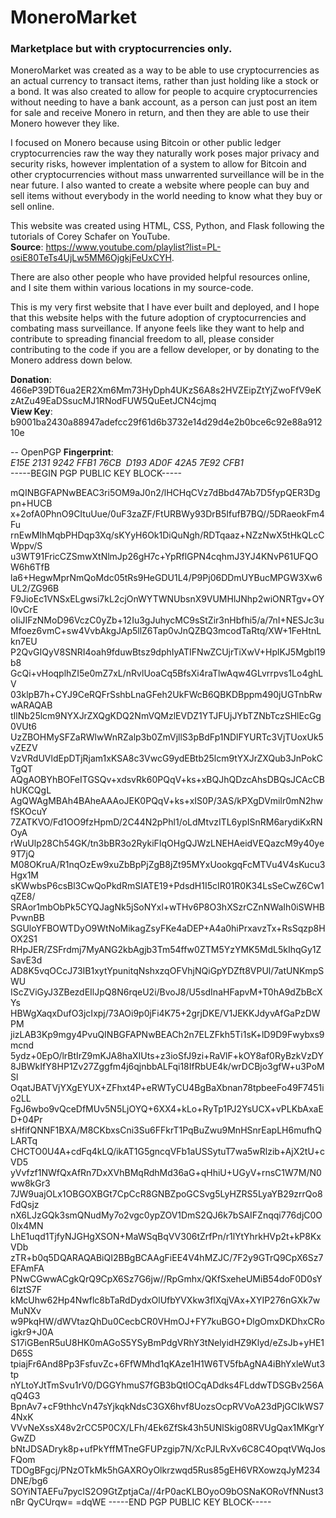 # MoneroMarket
<h3>Marketplace but with cryptocurrencies only.</h3>

MoneroMarket was created as a way to be able to use cryptocurrencies as an actual currency to transact items, rather than just holding like a stock or a bond.
It was also created to allow for people to acquire cryptocurrencies without needing to have a bank account, as a person can just post an item for sale and receive
Monero in return, and then they are able to use their Monero however they like.

I focused on Monero because using Bitcoin or other public ledger cryptocurrencies raw the way they naturally work poses major privacy and security risks, however
implentation of a system to allow for Bitcoin and other cryptocurrencies without mass unwarrented surveillance will be in the near future. I also wanted to create 
a website where people can buy and sell items without everybody in the world needing to know what they buy or sell online.

This website was created using HTML, CSS, Python, and Flask following the tutorials of Corey Schafer on YouTube. <br />
<strong>Source</strong>: https://www.youtube.com/playlist?list=PL-osiE80TeTs4UjLw5MM6OjgkjFeUxCYH.

There are also other people who have provided helpful resources online, and I site them within various locations in my source-code.

This is my very first website that I have ever built and deployed, and I hope that this website helps with the future adoption of cryptocurrencies and 
combating mass surveillance. If anyone feels like they want to help and contribute to spreading financial freedom to all, please consider contributing to the code
if you are a fellow developer, or by donating to the Monero address down below.

<strong>Donation</strong>: 466eP39DT6ua2ER2Xm6Mm73HyDph4UKzS6A8s2HVZEipZtYjZwoFfV9eKzAtZu49EaDSsucMJ1RNodFUW5QuEetJCN4cjmq <br />
<strong>View Key</strong>: b9001ba2430a88947adefcc29f61d6b3732e14d29d4e2b0bce6c92e88a91210e


-- OpenPGP
<strong>Fingerprint</strong>: <em>E15E 2131 9242 FFB1 76CB  D193 AD0F 42A5 7E92 CFB1</em>
<br />
-----BEGIN PGP PUBLIC KEY BLOCK-----

mQINBGFAPNwBEAC3ri5OM9aJ0n2/lHCHqCVz7dBbd47Ab7D5fypQER3Dgpn+HUCB
x+2ofA0PhnO9CItuUue/0uF3zaZF/FtURBWy93DrB5IfufB7BQ//5DRaeokFm4Fu
rnEwMIhMqbPHDqp3Xq/sKYyH6Ok1DiQuNgh/RDTqaaz+NZzNwX5tHkQLcCWppv/S
u3WT91FricCZSmwXtNlmJp26gH7c+YpRflGPN4cqhmJ3YJ4KNvP61UFQOW6h6TfB
la6+HegwMprNmQoMdc05tRs9HeGDU1L4/P9Pj06DDmUYBucMPGW3Xw6UL2/ZG96B
F9JioEc1VNSxELgwsi7kL2cjOnWYTWNUbsnX9VUMHlJNhp2wiONRTgv+OYl0vCrE
oIiJIFzNMoD96VczC0yZb+12Iu3gJuhycMC9sStZir3nHbfhi5/a/7nI+NESJc3u
Mfoez6vmC+sw4VvbAkgJAp5llZ6Tap0vJnQZBQ3mcodTaRtq/XW+1FeHtnLkn7EU
P2QvGIQyV8SNRI4oah9fduwBtsz9dphIyATIFNwZCUjrTiXwV+HplKJ5Mgbl19b8
GcQi+vHoqplhZI5e0mZ7xL/nRvlUoaCq5BfsXi4raTlwAqw4GLvrrpvs1Lo4ghLV
03klpB7h+CYJ9CeRQFrSshbLnaGFeh2UkFWcB6QBKDBppm490jUGTnbRwwARAQAB
tIlNb25lcm9NYXJrZXQgKDQ2NmVQMzlEVDZ1YTJFUjJYbTZNbTczSHlEcGg0VUt6
UzZBOHMySFZaRWlwWnRZalp3b0ZmVjllS3pBdFp1NDlFYURTc3VjTUoxUk5vZEZV
VzVRdUVldEpDTjRjam1xKSA8c3VwcG9ydEBtb25lcm9tYXJrZXQub3JnPokCTgQT
AQgAOBYhBOFeITGSQv+xdsvRk60PQqV+ks+xBQJhQDzcAhsDBQsJCAcCBhUKCQgL
AgQWAgMBAh4BAheAAAoJEK0PQqV+ks+xIS0P/3AS/kPXgDVmilr0mN2hwfSKOcuY
7ZATKVO/Fd1OO9fzHpmD/2C44N2pPhl1/oLdMtvzITL6ypISnRM6arydiKxRNOyA
rWuUlp28Ch54GK/tn3bBR3o2RykiFIqOHgQJWzLNEHAeidVEQazcM9y40ye9T7jQ
M08OKruA/R1nqOzEw9xuZbBpPjZgB8jZt95MYxUookgqFcMTVu4V4sKucu3Hgx1M
sKWwbsP6csBl3CwQoPkdRmSIATE19+PdsdH1I5cIR01R0K34LsSeCwZ6Cw1qZE8/
SRAor1mbObPk5CYQJagNk5jSoNYxl+wTHv6P8O3hXSzrCZnNWaIh0iSWHBPvwnBB
SGUloYFBOWTDyO9WtNoMikagZsyFKe4aDEP+A4a0hiPrxavzTx+RsSqzp8HOX2S1
RHpJER/ZSFrdmj7MyANG2kbAgjb3Tm54ffw0ZTM5YzYMK5MdL5kIhqGy1ZSavE3d
AD8K5vqOCcJ73IB1xytYpunitqNshxzqOFVhjNQiGpYDZft8VPUl/7atUNKmpSWU
IScZViGyJ3ZBezdEIlJpQ8N6rqeU2i/BvoJ8/U5sdInaHFapvM+T0hA9dZbBcXYs
HBWgXaqxDufO3jcIxpj/73AOi9p0jFi4K75+2grjDKE/V1JEKKJdyvAfGaPzDWPM
jizLAB3Kp9mgy4PvuQINBGFAPNwBEACh2n7ELZFkh5Ti1sK+lD9D9Fwybxs9mcnd
5ydz+0EpO/lrBtIrZ9mKJA8haXIUts+z3ioSfJ9zi+RaVlF+kOY8af0RyBzkVzDY
8JBWkIfY8HP1Zv27Zggfm4j6qjnbbALFqi18IfRbUE4k/wrDCBjo3gfW+u3PoMSl
OqatJBATVjYXgEYUX+ZFhxt4P+eRWTyCU4BgBaXbnan78tpbeeFo49F7451io2LL
FgJ6wbo9vQceDfMUv5N5LjOYQ+6XX4+kLo+RyTp1PJ2YsUCX+vPLKbAxaED+04Pr
sHfifQNNF1BXA/M8CKbxsCni3Su6FFkrT1PqBuZwu9MnHSnrEapLH6mufhQLARTq
CHCTO0U4A+cdFq4kLQ/ikAT1G5gncqVFb1aUSSytuT7wa5wRlzib+AjX2tU+cVD5
yVvfzf1NWfQxAfRn7DxXVhBMqRdhMd36aG+qHhiU+UGyV+rnsC1W7M/N0ww8kGr3
7JW9uajOLx1OBGOXBGt7CpCcR8GNBZpoGCSvg5LyHZRS5LyaYB29zrrQo8FdQsjz
nX6LJzGQk3smQNudMy7o2vgc0ypZOV1DmS2QJ6k7bSAIFZnqqi776djC0O0Ix4MN
LhE1uqd1TjfyNJGHgXSON+MaWSqBqVV306tZrfPn/r1lYtYhrkHVp2t+kP8KxVDb
zTR+b0q5DQARAQABiQI2BBgBCAAgFiEE4V4hMZJC/7F2y9GTrQ9CpX6Sz7EFAmFA
PNwCGwwACgkQrQ9CpX6Sz7G6jw//RpGmhx/QKfSxeheUMiB54doF0D0sY6IztS7F
kMcUhw62Hp4Nwflc8bTaRdDydxOlUfbYVXkw3flXqjVAx+XYIP276nGXk7wMuNXv
w9PkqHW/dWVtazQhDu0CecbCR0VHmOJ+FY7kuBGO+DlgOmxDKDhxCRoigkr9+J0A
S17iGBenR5uU8HK0mAGoS5YSyBmPdgVRhY3tNelyidHZ9Klyd/eZsJb+yHE1D65S
tpiajFr6And8Pp3FsfuvZc+6FfWMhd1qKAze1H1W6TV5fbAgNA4iBhYxleWut3tp
nYLtoYJtTmSvu1rV0/DGGYhmuS7fGB3bQtIOCqADdks4FLddwTDSGBv256AqQ4G3
BpnAv7+cF9thhcVn47sYjkqkNdsC3GX6hvf8UozsOcpRVVoA23dPjGCIkWS74NxK
VVvNeXssX48v2rCC5P0CX/LFh/4Ek6ZfSk43h5UNlSkig08RVUgQax1MKgrYGwZD
bNtJDSADryk8p+ufPkYffMTneGFUPzgip7N/XcPJLRvXv6C8C4OpqtVWqJosFQom
TDOgBFgcj/PNzOTkMk5hGAXROyOlkrzwqd5Rus85gEH6VRXowzqJyM234DNE/bg6
SOYiNTAEFu7pycIS2O9GtZptjaCa//4rP0acKLBOyoO9bOSNaKORoVfNNust3nBr
QyCUrqw=
=dqWE
-----END PGP PUBLIC KEY BLOCK-----


